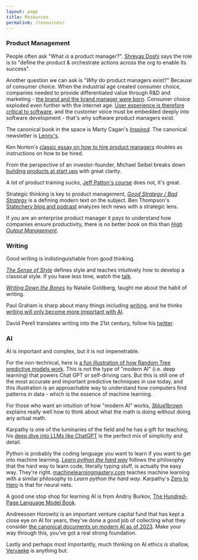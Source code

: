 ```yaml
---
layout: page
title: Resources
permalink: /resources/
---
```


### Product Management
People often ask "What *is* a product manager?". [Shreyas Doshi](https://x.com/shreyas/status/1477797445169860610?lang=en) says the role is to "define the product & orchestrate actions across the org to enable its success". 

Another question we can ask is "*Why* do product managers exist?" Because of consumer choice. When the industrial age created consumer choice, companies needed to provide differentiated value through R&D and marketing - [the brand and the brand manager were born](https://en.wikipedia.org/wiki/Procter_%26_Gamble). Consumer choice exploded even further with the internet age. [User experience is therefore critical to software](https://stratechery.com/2015/aggregation-theory/), and the customer voice must be embedded deeply into software development - that's why software product managers exist.

The canonical book in the space is Marty Cagan's [*Inspired*](https://www.amazon.com/INSPIRED-Create-Tech-Products-Customers/dp/1119387507). The canonical newsletter is [Lenny's](https://www.lennysnewsletter.com/).

Ken Norton's [classic essay on how to hire product managers](https://www.bringthedonuts.com/essays/productmanager.html) doubles as instructions on how to be hired.

From the perspective of an investor-founder, Michael Seibel breaks down [building products at start ups](https://www.youtube.com/watch?v=C27RVio2rOs) with great clarity.

A lot of product training sucks, [Jeff Patton's course](https://jpattonassociates.com/) does not, it's great.

Strategic thinking is key to product management, [*Good Strategy / Bad Strategy*](https://a.co/d/fYfWCyJ) is a defining modern text on the subject. Ben Thompson's [Statechery blog and podcast](https://stratechery.com/concepts/) analyzes tech news with a strategic lens.

If you are an enterprise product manager it pays to understand how companies ensure productivity, there is no better book on this than [*High Output Management*](https://a.co/d/aF67BI5).

### Writing
Good writing is indistinguishable from good thinking.

[*The Sense of Style*](https://stevenpinker.com/publications/sense-style-thinking-persons-guide-writing-21st-century) defines style and teaches intuitively how to develop a classical style. If you have less time, watch the [talk](https://www.youtube.com/watch?v=3ZKTmsgqi0U).

[*Writing Down the Bones*](https://nataliegoldberg.com/books/writing-down-the-bones/) by Natalie Goldberg, taught me about the habit of writing.

Paul Graham is sharp about many things including [writing](http://www.paulgraham.com/writing44.html), and he thinks [writing will only become more important with AI](https://www.paulgraham.com/writes.html).

David Perell translates writing into the 21st century, follow his [twitter](https://twitter.com/david_perell).

### AI
AI is important and complex, but it is not impenetrable.

For the non-technical, here is [a fun illustration of how Random Tree predictive models work](http://www.r2d3.us/visual-intro-to-machine-learning-part-1/). This is not the type of "modern AI" (i.e. deep learning) that powers Chat GPT or self-driving cars. But this is still one of the most accurate and important predictive techniques in use today, and this illustration is an approachable way to understand how computers find patterns in data - which is the essence of machine learning. 

For those who want an intuition of how "modern AI" works, [3blue1brown](https://www.3blue1brown.com/topics/neural-networks) explains really well how to think about what the math is doing without doing any actual math.

Karpathy is one of the luminaries of the field and he has a gift for teaching, his [deep dive into LLMs like ChatGPT](https://www.youtube.com/watch?v=7xTGNNLPyMI) is the perfect mix of simplicity and detail.

Python is probably the coding language you want to learn if you want to get into machine learning. [*Learn python the hard way*](https://learnpythonthehardway.org) follows the philosophy that the hard way to learn code, literally typing stuff, is actually the easy way. They're right. [machinelearningmastery.com](https://machinelearningmastery.com) teaches machine learning with a similar philosophy to *Learn python the hard way*. Karpathy's [Zero to Hero](https://karpathy.ai/zero-to-hero.html) is that for neural nets. 

A good one stop shop for learning AI is from Andriy Burkov, [The Hundred-Page Language Model Book](https://www.thelmbook.com/).

Andreessen Horowitz is an important venture capital fund that has kept a close eye on AI for years, they've done a good job of collecting what they consider [the canonical documents on modern AI as of 2023](https://a16z.com/ai-canon/). Make your way through this, you've got a real strong foundation.

Lastly and perhaps most importantly, much thinking on AI ethics is shallow, [Vervaeke](https://a.co/d/74PrAf2) is anything but. 